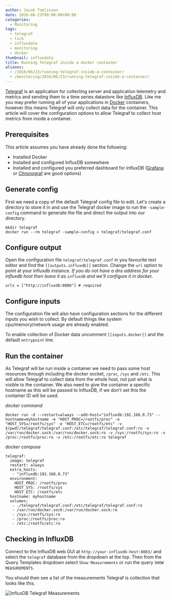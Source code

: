 ```yaml
---
author: Jacob Tomlinson
date: 2016-06-23T00:00:00+00:00
categories:
  - Monitoring
tags:
  - telegraf
  - tick
  - influxdata
  - monitoring
  - docker
thumbnail: influxdata
title: Running Telegraf inside a docker container
aliases:
  - /2016/06/23/running-telegraf-inside-a-container/
  - /monitoring/2016/06/23/running-telegraf-inside-a-container/
---
```



[Telegraf][telegraf] is an application for collecting server and application telemetry and metrics and sending them to a time series datastore like [InfluxDB][influxdb]. Like me you may prefer running all of your applications in [Docker][docker] containers, however this means Telegraf will only collect data for the container. This article will cover the configuration options to allow Telegraf to collect host metrics from inside a container.

## Prerequisites

This article assumes you have already done the following:

 * Installed Docker
 * Installed and configured InfluxDB somewhere
 * Installed and configured you preferred dashboard for InfluxDB ([Grafana][grafana] or [Chronograf][chronograf] are good options)

## Generate config

First we need a copy of the default Telegraf config file to edit. Let's create a directory to store it in and use the Telegraf docker image to run the `-sample-config` command to generate the file and direct the output into our directory.

```
mkdir telegraf
docker run --rm telegraf -sample-config > telegraf/telegraf.conf
```

## Configure output

Open the configuration file `telegraf/telegraf.conf` in you favourite text editor and find the `[[outputs.influxdb]]` section. Change the `url` option to point at your influxdb instance. _If you do not have a dns address for your influxdb host then leave it as `influxdb` and we'll configure it in docker._

```
urls = ["http://influxdb:8086"] # required
```

## Configure inputs

The configuration file will also have configuration sections for the different inputs you wish to collect. By default things like system cpu/memory/network usage are already enabled.

To enable collection of Docker data uncomment `[[inputs.docker]]` and the default `entrypoint` line.

## Run the container

As Telegraf will be run inside a container we need to pass some host resources through including the docker socket, `/proc`, `/sys` and `/etc`. This will allow Telegraf to collect data from the whole host, not just what is visible to the container. We also need to give the container a specific hostname as this will be passed to InfluxDB, if we don't set this the container ID will be used.

_docker command_

```
docker run -d --restart=always --add-host="influxdb:192.168.0.73" --hostname=myhostname -e "HOST_PROC=/rootfs/proc" -e "HOST_SYS=/rootfs/sys" -e "HOST_ETC=/rootfs/etc" -v $(pwd)/telegraf/telegraf.conf:/etc/telegraf/telegraf.conf:ro -v /var/run/docker.sock:/var/run/docker.sock:ro -v /sys:/rootfs/sys:ro -v /proc:/rootfs/proc:ro -v /etc:/rootfs/etc:ro telegraf
```

_docker compose_

```
telegraf:
  image: telegraf
  restart: always
  extra_hosts:
   - "influxdb:192.168.0.73"
  environment:
    HOST_PROC: /rootfs/proc
    HOST_SYS: /rootfs/sys
    HOST_ETC: /rootfs/etc
  hostname: myhostname
  volumes:
   - ./telegraf/telegraf.conf:/etc/telegraf/telegraf.conf:ro
   - /var/run/docker.sock:/var/run/docker.sock:ro
   - /sys:/rootfs/sys:ro
   - /proc:/rootfs/proc:ro
   - /etc:/rootfs/etc:ro
```

## Checking in InfluxDB

Connect to the InfluxDB web GUI at `http://your-influxdb-host:8083/` and select the `telegraf` database from the dropdown at the top. Then from the Query Templates dropdown select `Show Measurements` or run the query `SHOW MEASUREMENTS`.

You should then see a list of the measurements Telegraf is collection that looks like this.

![InfluxDB Telegraf Measurements](http://i.imgur.com/NVBIMLd.png)

[chronograf]: https://influxdata.com/time-series-platform/chronograf/
[docker]: https://www.docker.com/
[grafana]: http://grafana.org/
[influxdb]: https://influxdata.com/
[telegraf]: https://influxdata.com/time-series-platform/telegraf/

